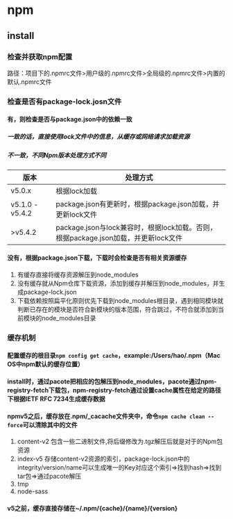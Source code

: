 # npm
## install
### 检查并获取npm配置
路径：项目下的.npmrc文件>用户级的.npmrc文件>全局级的.npmrc文件>内置的默认.npmrc文件
### 检查是否有package-lock.josn文件
#### 有，则检查是否与package.json中的依赖一致
##### 一致的话，直接使用lock文件中的信息，从缓存或网络请求加载资源
##### 不一致，不同Npm版本处理方式不同
| 版本 | 处理方式 |
| --- | --- |
| v5.0.x | 根据lock加载 |
| v5.1.0 - v5.4.2 | package.json有更新时，根据package.json加载，并更新lock文件 |
| >v5.4.2 | package.json与lock兼容时，根据lock加载。否则，根据package.json加载，并更新lock文件 |
#### 没有，根据package.json下载，下载时会检查是否有相关资源缓存
1. 有缓存直接将缓存资源解压到node_modules
2. 没有缓存就从Npm仓库下载资源，添加到缓存并解压到node_modules，并生成package-lock.json
3. 下载依赖按照扁平化原则优先下载到node_modules根目录，遇到相同模块就判断已存在的模块是否符合新模块的版本范围，符合跳过，不符合就添加到当前模块的node_modules目录
### 缓存机制
#### 配置缓存的根目录`npm config get cache`，example:/Users/hao/.npm（Mac OS中npm默认的缓存位置）
#### install时，通过pacote把相应的包解压到node_modules，pacote通过npm-registry-fetch下载包，npm-registry-fetch通过设置cache属性在给定的路径下根据IETF RFC 7234生成缓存数据
#### npmv5之后，缓存放在.npm/_cacache文件夹中，命令`npm cache clean --force`可以清除其中的文件
1. content-v2 包含一些二进制文件,将后缀修改为.tgz解压后就是对于的Npm包资源
2. index-v5 存储content-v2资源的索引，package-lock.json中的integrity/version/name可以生成唯一的Key对应这个索引=>找到hash=>找到tar包=>通过pacote解压
3. tmp
4. node-sass
#### v5之前，缓存直接存储在~/.npm/{cache}/{name}/{version}